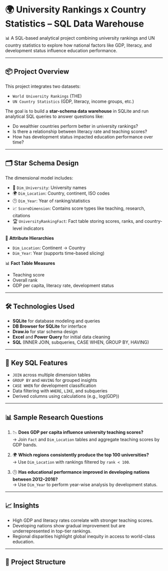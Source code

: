 # 🌍 University Rankings x Country Statistics – SQL Data Warehouse

📊 A SQL-based analytical project combining university rankings and UN country statistics to explore how national factors like GDP, literacy, and development status influence education performance.

---

## 📦 Project Overview

This project integrates two datasets:
- `World University Rankings` (THE)
- `UN Country Statistics` (GDP, literacy, income groups, etc.)

The goal is to build a **star-schema data warehouse** in SQLite and run analytical SQL queries to answer questions like:
- Do wealthier countries perform better in university rankings?
- Is there a relationship between literacy rate and teaching scores?
- How has development status impacted education performance over time?

---

## 🗂️ Star Schema Design

The dimensional model includes:
- 📐 `Dim_University`: University names
- 🌍 `Dim_Location`: Country, continent, ISO codes
- 🕒 `Dim_Year`: Year of ranking/statistics
- 📈 `ScoreDimension`: Contains score types like teaching, research, citations
- 🏆 `UniversityRankingFact`: Fact table storing scores, ranks, and country-level indicators

📌 **Attribute Hierarchies**  
- `Dim_Location`: Continent → Country  
- `Dim_Year`: Year (supports time-based slicing)

📊 **Fact Table Measures**  
- Teaching score  
- Overall rank  
- GDP per capita, literacy rate, development status

---

## 🛠️ Technologies Used

- **SQLite** for database modeling and queries  
- **DB Browser for SQLite** for interface  
- **Draw.io** for star schema design  
- **Excel** and **Power Query** for initial data cleaning  
- **SQL** (INNER JOIN, subqueries, CASE WHEN, GROUP BY, HAVING)

---

## 📌 Key SQL Features

- `JOIN` across multiple dimension tables  
- `GROUP BY` and `HAVING` for grouped insights  
- `CASE WHEN` for development classification  
- Data filtering with `WHERE`, `LIKE`, and subqueries  
- Derived columns using calculations (e.g., log(GDP))

---

## 📊 Sample Research Questions

1. 📉 **Does GDP per capita influence university teaching scores?**  
   → Join `Fact` and `Dim_Location` tables and aggregate teaching scores by GDP bands.

2. 🌍 **Which regions consistently produce the top 100 universities?**  
   → Use `Dim_Location` with rankings filtered by `rank < 100`.

3. 🕒 **Has educational performance improved in developing nations between 2012–2016?**  
   → Use `Dim_Year` to perform year-wise analysis by development status.

---

## 📈 Insights

- High GDP and literacy rates correlate with stronger teaching scores.
- Developing nations show gradual improvement but are underrepresented in top-tier rankings.
- Regional disparities highlight global inequity in access to world-class education.

---

## 📁 Project Structure

